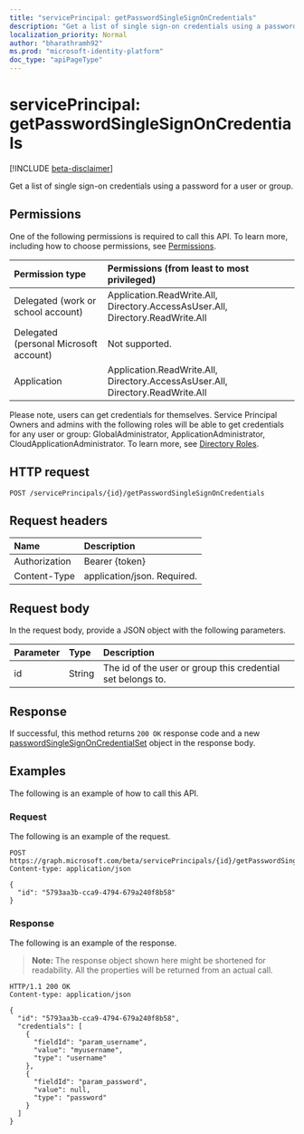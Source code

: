 ```yaml
---
title: "servicePrincipal: getPasswordSingleSignOnCredentials"
description: "Get a list of single sign-on credentials using a password for a user or group."
localization_priority: Normal
author: "bharathramh92"
ms.prod: "microsoft-identity-platform"
doc_type: "apiPageType"
---
```


# servicePrincipal: getPasswordSingleSignOnCredentials

[!INCLUDE [beta-disclaimer](../../includes/beta-disclaimer.md)]

Get a list of single sign-on credentials using a password for a user or group.

## Permissions

One of the following permissions is required to call this API. To learn more, including how to choose permissions, see [Permissions](/graph/permissions-reference).

| Permission type                        | Permissions (from least to most privileged) |
|:---------------------------------------|:--------------------------------------------|
| Delegated (work or school account)     | Application.ReadWrite.All, Directory.AccessAsUser.All, Directory.ReadWrite.All |
| Delegated (personal Microsoft account) | Not supported. |
| Application                            | Application.ReadWrite.All, Directory.AccessAsUser.All, Directory.ReadWrite.All |

Please note, users can get credentials for themselves. Service Principal Owners and admins with the following roles will be able to get credentials for any user or group: GlobalAdministrator, ApplicationAdministrator, CloudApplicationAdministrator. To learn more, see [Directory Roles](https://docs.microsoft.com/azure/active-directory/users-groups-roles/directory-assign-admin-roles#available-roles).

## HTTP request

<!-- { "blockType": "ignored" } -->

```http
POST /servicePrincipals/{id}/getPasswordSingleSignOnCredentials
```

## Request headers

| Name          | Description   |
|:--------------|:--------------|
| Authorization | Bearer {token} |
| Content-Type  | application/json. Required.  |

## Request body

In the request body, provide a JSON object with the following parameters.

| Parameter    | Type        | Description |
|:-------------|:------------|:------------|
|id|String|The id of the user or group this credential set belongs to.|

## Response

If successful, this method returns `200 OK` response code and a new [passwordSingleSignOnCredentialSet](../resources/passwordsinglesignoncredentialset.md) object in the response body.

## Examples

The following is an example of how to call this API.

### Request

The following is an example of the request.
<!-- {
  "blockType": "request",
  "name": "serviceprincipal_getpasswordsinglesignoncredentials"
}-->
```http
POST https://graph.microsoft.com/beta/servicePrincipals/{id}/getPasswordSingleSignOnCredentials
Content-type: application/json

{
  "id": "5793aa3b-cca9-4794-679a240f8b58"
}
```

### Response

The following is an example of the response.

> **Note:** The response object shown here might be shortened for readability. All the properties will be returned from an actual call.

<!-- {
  "blockType": "response",
  "truncated": true,
  "@odata.type": "microsoft.graph.passwordSingleSignOnCredentialSet"
} -->
```http
HTTP/1.1 200 OK
Content-type: application/json

{
  "id": "5793aa3b-cca9-4794-679a240f8b58",
  "credentials": [
    {
      "fieldId": "param_username",
      "value": "myusername",
      "type": "username"
    },
    {
      "fieldId": "param_password",
      "value": null,
      "type": "password"
    }
  ]
}
```

<!-- uuid: 16cd6b66-4b1a-43a1-adaf-3a886856ed98
2019-02-04 14:57:30 UTC -->
<!-- {
  "type": "#page.annotation",
  "description": "servicePrincipal: getPasswordSingleSignOnCredentials",
  "keywords": "",
  "section": "documentation",
  "tocPath": ""
}-->
